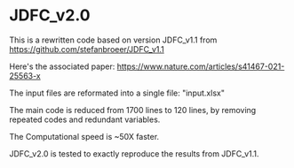 # JDFC_v2.0
 This is a rewritten code based on version JDFC_v1.1 from https://github.com/stefanbroeer/JDFC_v1.1
 
 Here's the associated paper: https://www.nature.com/articles/s41467-021-25563-x
 
 The input files are reformated into a single file: "input.xlsx"
 
 The main code is reduced from 1700 lines to 120 lines, by removing repeated codes and redundant variables.
 
 The Computational speed is ~50X faster.
 
 JDFC_v2.0 is tested to exactly reproduce the results from JDFC_v1.1. 
 
 
